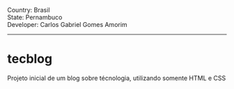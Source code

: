 Country: Brasil<br>
State: Pernambuco<br>
Developer: Carlos Gabriel Gomes Amorim<br>

<hr>

# tecblog

Projeto inicial de um blog sobre técnologia, utilizando somente HTML e CSS
